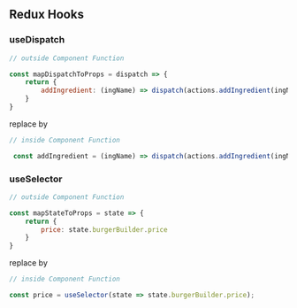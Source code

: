 ## Redux Hooks

### useDispatch

```javascript
// outside Component Function

const mapDispatchToProps = dispatch => {
    return {
        addIngredient: (ingName) => dispatch(actions.addIngredient(ingName)),
    }
}
```

replace by

```javascript
// inside Component Function

 const addIngredient = (ingName) => dispatch(actions.addIngredient(ingName));
```

### useSelector

```javascript
// outside Component Function

const mapStateToProps = state => {
    return {
        price: state.burgerBuilder.price
    }
}
```

replace by

```javascript
// inside Component Function

const price = useSelector(state => state.burgerBuilder.price);
```